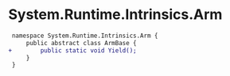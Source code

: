 # System.Runtime.Intrinsics.Arm

``` diff
 namespace System.Runtime.Intrinsics.Arm {
     public abstract class ArmBase {
+        public static void Yield();
     }
 }
```

